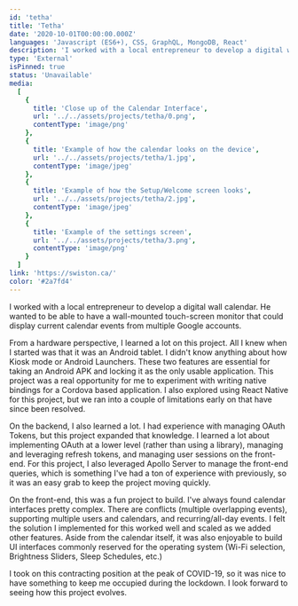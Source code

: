```yaml
---
id: 'tetha'
title: 'Tetha'
date: '2020-10-01T00:00:00.000Z'
languages: 'Javascript (ES6+), CSS, GraphQL, MongoDB, React'
description: 'I worked with a local entrepreneur to develop a digital wall calendar. He wanted to be able to have a wall-mounted touch-screen monitor that could display current calendar events from multiple Google accounts.'
type: 'External'
isPinned: true
status: 'Unavailable'
media:
  [
    {
      title: 'Close up of the Calendar Interface',
      url: '../../assets/projects/tetha/0.png',
      contentType: 'image/png'
    },
    {
      title: 'Example of how the calendar looks on the device',
      url: '../../assets/projects/tetha/1.jpg',
      contentType: 'image/jpeg'
    },
    {
      title: 'Example of how the Setup/Welcome screen looks',
      url: '../../assets/projects/tetha/2.jpg',
      contentType: 'image/jpeg'
    },
    {
      title: 'Example of the settings screen',
      url: '../../assets/projects/tetha/3.png',
      contentType: 'image/png'
    }
  ]
link: 'https://swiston.ca/'
color: '#2a7fd4'
---
```


I worked with a local entrepreneur to develop a digital wall calendar. He wanted to be able to have a wall-mounted touch-screen monitor that could display current calendar events from multiple Google accounts.

From a hardware perspective, I learned a lot on this project. All I knew when I started was that it was an Android tablet. I didn't know anything about how Kiosk mode or Android Launchers. These two features are essential for taking an Android APK and locking it as the only usable application. This project was a real opportunity for me to experiment with writing native bindings for a Cordova based application. I also explored using React Native for this project, but we ran into a couple of limitations early on that have since been resolved.

On the backend, I also learned a lot. I had experience with managing OAuth Tokens, but this project expanded that knowledge. I learned a lot about implementing OAuth at a lower level (rather than using a library), managing and leveraging refresh tokens, and managing user sessions on the front-end. For this project, I also leveraged Apollo Server to manage the front-end queries, which is something I've had a ton of experience with previously, so it was an easy grab to keep the project moving quickly.

On the front-end, this was a fun project to build. I've always found calendar interfaces pretty complex. There are conflicts (multiple overlapping events), supporting multiple users and calendars, and recurring/all-day events. I felt the solution I implemented for this worked well and scaled as we added other features. Aside from the calendar itself, it was also enjoyable to build UI interfaces commonly reserved for the operating system (Wi-Fi selection, Brightness Sliders, Sleep Schedules, etc.)

I took on this contracting position at the peak of COVID-19, so it was nice to have something to keep me occupied during the lockdown. I look forward to seeing how this project evolves.
